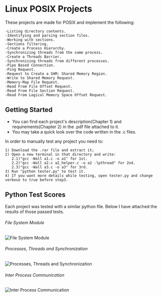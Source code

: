 # Linux POSIX Projects
These projects are made for POSIX and implement the following: 
```
-Listing directory contents.
-Identifying and parsing section files.
-Working with sections.
-Sections filtering.
-Create a Process Hierarchy.
-Synchronizing threads from the same process.
-Create a Threads Barrier.
-Synchronizing threads from different processes.
-Pipe Based Connection.
-Ping Request.
-Request to Create a SHM: Shared Memory Region.
-Write to Shared Memory Request.
-Memory-Map File Request.
-Read From File Offset Request.
-Read From File Section Request.
-Read From Logical Memory Space Offset Request.
```

## Getting Started
* You can find each project's description(Chapter 1) and requirements(Chapter 2) in the .pdf file attached to it.
* You may take a quick look over the code written in the .c files.

In order to manually test any project you need to:
```
1) Download the .rar file and extract it;
2) Open a new terminal in that directory and write: 
   2.1)"gcc -Wall a1.c -o a1" for 1st.
   2.2)"gcc -Wall a2.c a2_helper.c -o a2 -lpthread" for 2nd.
   2.3)"gcc -Wall a3.c -o a3" for 3rd.
3) Run "python tester.py" to test it.
4) If you want more details while testing, open tester.py and change verbose to true before step3.
```

## Python Test Scores
Each project was tested with a similar python file. Below I have attached the results of those passed tests.
###### File System Module
![File System Module](https://user-images.githubusercontent.com/56603839/226363422-cb9f07a4-c0db-4cf2-bc8d-8ee6296d4693.png)
###### Processes, Threads and Synchronization
![Processes, Threads and Synchronization](https://user-images.githubusercontent.com/56603839/226363474-ab7306f6-eac7-4abb-8918-2c0860514b56.png)
###### Inter Process Communication
![Inter Process Communication](https://user-images.githubusercontent.com/56603839/226363535-2e61c458-8adb-4efb-83b2-4e095b055efd.png)
